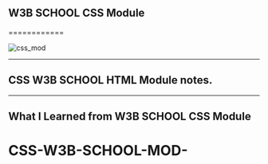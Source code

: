## W3B SCHOOL CSS Module 
============



![css_mod](https://user-images.githubusercontent.com/108539014/178327456-a26d70b8-3090-443e-a8c9-81cbcf45a6b7.jpeg)



---

## CSS W3B SCHOOL HTML Module notes.




---

## What I Learned from W3B SCHOOL CSS Module

# CSS-W3B-SCHOOL-MOD-
